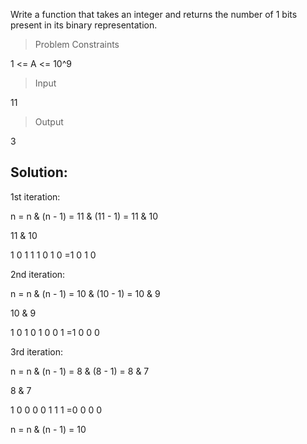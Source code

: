 Write a function that takes an integer and returns the number of 1 bits present in its binary representation.

> Problem Constraints

 1 <= A <= 10^9

> Input

11 

> Output

3 



## Solution: 

1st iteration: 

n = n & (n - 1)
   = 11 & (11 - 1)
   = 11 & 10

11 & 10 

  1 0 1 1
  1 0 1 0 
=1 0 1 0 

2nd iteration: 

n = n & (n - 1)
   = 10 & (10 - 1)
   = 10 & 9

10 & 9

 1 0 1 0 
 1 0 0 1
=1 0 0 0 

3rd iteration: 

n = n & (n - 1)
   = 8 & (8 - 1)
   = 8 & 7
   
8 & 7 

 1 0 0 0 
 0 1 1 1
=0 0 0 0  


 

n = n & (n - 1)
  =  10 